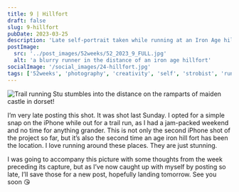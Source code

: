 ```yaml
---
title: 9 | Hillfort
draft: false
slug: 9-hillfort
pubDate: 2023-03-25
description: 'Late self-portrait taken while running at an Iron Age hillfort, blending history and personal fitness.'
postImage:
  src: '../post_images/52weeks/52_2023_9_FULL.jpg'
  alt: 'a blurry runner in the distance of an iron age hillfort'
socialImage: '/social_images/24-hillfort.jpg'
tags: ['52weeks', 'photography', 'creativity', 'self', 'strobist', 'running']
---
```


![Trail running Stu stumbles into the distance on the ramparts of maiden castle in dorset!](../post_images/52weeks/52_2023_9_FULL.jpg)

I’m very late posting this shot. It was shot last Sunday. I opted for a simple snap on the iPhone while out for a trail run, as I had a jam-packed weekend and no time for anything grander. This is not only the second iPhone shot of the project so far, but it’s also the second time an age iron hill fort has been the location. I love running around these places. They are just stunning.

I was going to accompany this picture with some thoughts from the week preceding its capture, but as I’ve now caught up with myself by posting so late, I’ll save those for a new post, hopefully landing tomorrow. See you soon 😘
